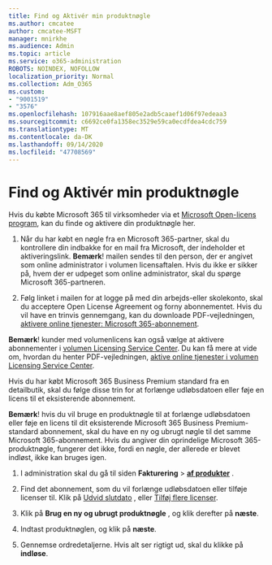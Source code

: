 ```yaml
---
title: Find og Aktivér min produktnøgle
ms.author: cmcatee
author: cmcatee-MSFT
manager: mnirkhe
ms.audience: Admin
ms.topic: article
ms.service: o365-administration
ROBOTS: NOINDEX, NOFOLLOW
localization_priority: Normal
ms.collection: Adm_O365
ms.custom:
- "9001519"
- "3576"
ms.openlocfilehash: 107916aae8aef805e2adb5caaef1d06f97edeaa3
ms.sourcegitcommit: c6692ce0fa1358ec3529e59ca0ecdfdea4cdc759
ms.translationtype: MT
ms.contentlocale: da-DK
ms.lasthandoff: 09/14/2020
ms.locfileid: "47708569"
---
```

# <a name="find-and-activate-my-product-key"></a>Find og Aktivér min produktnøgle

Hvis du købte Microsoft 365 til virksomheder via et [Microsoft Open-licens program](https://go.microsoft.com/fwlink/p/?LinkID=613298), kan du finde og aktivere din produktnøgle her.

1. Når du har købt en nøgle fra en Microsoft 365-partner, skal du kontrollere din indbakke for en mail fra Microsoft, der indeholder et aktiveringslink.  **Bemærk**! mailen sendes til den person, der er angivet som online administrator i volumen licensaftalen.  Hvis du ikke er sikker på, hvem der er udpeget som online administrator, skal du spørge Microsoft 365-partneren.

2. Følg linket i mailen for at logge på med din arbejds-eller skolekonto, skal du acceptere Open License Agreement og forny abonnementet.  Hvis du vil have en trinvis gennemgang, kan du downloade PDF-vejledningen, [aktivere online tjenester: Microsoft 365-abonnement](https://go.microsoft.com/fwlink/p/?LinkId=618100). 

**Bemærk**! kunder med volumenlicens kan også vælge at aktivere abonnementer i [volumen Licensing Service Center](https://go.microsoft.com/fwlink/p/?LinkID=282016).  Du kan få mere at vide om, hvordan du henter PDF-vejledningen, [aktive online tjenester i volumen Licensing Service Center](https://go.microsoft.com/fwlink/p/?LinkId=618096).

Hvis du har købt Microsoft 365 Business Premium standard fra en detailbutik, skal du følge disse trin for at forlænge udløbsdatoen eller føje en licens til et eksisterende abonnement.

**Bemærk**! hvis du vil bruge en produktnøgle til at forlænge udløbsdatoen eller føje en licens til dit eksisterende Microsoft 365 Business Premium-standard abonnement, skal du have en ny og ubrugt nøgle til det samme Microsoft 365-abonnement.  Hvis du angiver din oprindelige Microsoft 365-produktnøgle, fungerer det ikke, fordi en nøgle, der allerede er blevet indløst, ikke kan bruges igen.

1. I administration skal du gå til siden **Fakturering**  >  **[af produkter](https://go.microsoft.com/fwlink/p/?linkid=842054)** .

2. Find det abonnement, som du vil forlænge udløbsdatoen eller tilføje licenser til.  Klik på [Udvid slutdato](https://go.microsoft.com/fwlink/p/?linkid=842054) , eller [Tilføj flere licenser](https://go.microsoft.com/fwlink/p/?linkid=842054).

3. Klik på **Brug en ny og ubrugt produktnøgle** , og klik derefter på **næste**.

4. Indtast produktnøglen, og klik på **næste**.

5. Gennemse ordredetaljerne.  Hvis alt ser rigtigt ud, skal du klikke på **indløse**.